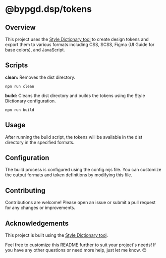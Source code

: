 # @bypgd.dsp/tokens

## Overview

This project uses the [Style Dictionary tool](https://amzn.github.io/style-dictionary/#/) to create design tokens and export them to various formats including CSS, SCSS, Figma (UI Guide for base colors), and JavaScript.


## Scripts

**clean:** Removes the dist directory.

```
npm run clean

```

**build:** Cleans the dist directory and builds the tokens using the Style Dictionary configuration.

```
npm run build
```
  

## Usage
After running the build script, the tokens will be available in the dist directory in the specified formats.


## Configuration
The build process is configured using the config.mjs file. You can customize the output formats and token definitions by modifying this file.


## Contributing
Contributions are welcome! Please open an issue or submit a pull request for any changes or improvements.


## Acknowledgements
This project is built using the [Style Dictionary tool](https://amzn.github.io/style-dictionary/#/).
  

Feel free to customize this README further to suit your project's needs! If you have any other questions or need more help, just let me know. 😊